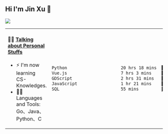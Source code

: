 
## Hi I'm Jin Xu 👋
![](https://komarev.com/ghpvc/?username=jiayouxujin&color=brightgreen&label=PROFILE+VIEWS)



<table align="center">
<tr>
<td valign="top" width="60%">

#### 🏋️‍♀️ <a href="https://github.com/jiayouxujin" target="_blank">Talking about Personal Stuffs</a>
<!-- recent_releases starts -->

- ⚡  I'm now learning CS-Knowledges.  
- 🏊‍♂️ Languages and Tools: Go、Java、Python、C
<!-- recent_releases ends -->
</td>
<td>
 
<!--START_SECTION:waka-->

```txt
Python                     20 hrs 18 mins  ███████████████░░░░░░░░░░   59.71 %
Vue.js                     7 hrs 3 mins    █████▒░░░░░░░░░░░░░░░░░░░   20.73 %
GDScript                   2 hrs 31 mins   ██░░░░░░░░░░░░░░░░░░░░░░░   07.44 %
JavaScript                 1 hr 21 mins    █░░░░░░░░░░░░░░░░░░░░░░░░   04.00 %
SQL                        55 mins         ▓░░░░░░░░░░░░░░░░░░░░░░░░   02.72 %
```

<!--END_SECTION:waka-->
 
</td>
</tr>
</table>





